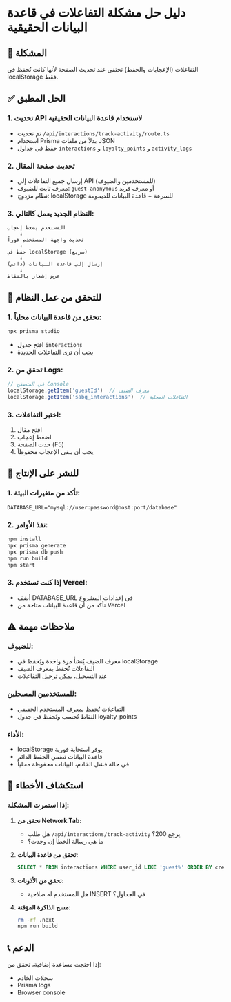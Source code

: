 # دليل حل مشكلة التفاعلات في قاعدة البيانات الحقيقية

## 🎯 المشكلة
التفاعلات (الإعجابات والحفظ) تختفي عند تحديث الصفحة لأنها كانت تُحفظ في localStorage فقط.

## ✅ الحل المطبق

### 1. **تحديث API لاستخدام قاعدة البيانات الحقيقية**
- تم تحديث `/api/interactions/track-activity/route.ts`
- استخدام Prisma بدلاً من ملفات JSON
- حفظ في جداول `interactions` و `loyalty_points` و `activity_logs`

### 2. **تحديث صفحة المقال**
- إرسال جميع التفاعلات إلى API (للمستخدمين والضيوف)
- معرف ثابت للضيوف: `guest-anonymous` أو معرف فريد
- نظام مزدوج: localStorage للسرعة + قاعدة البيانات للديمومة

### 3. **النظام الجديد يعمل كالتالي:**
```
المستخدم يضغط إعجاب
    ↓
تحديث واجهة المستخدم فوراً
    ↓
حفظ في localStorage (سريع)
    ↓
إرسال إلى قاعدة البيانات (دائم)
    ↓
عرض إشعار بالنقاط
```

## 🔧 للتحقق من عمل النظام

### 1. **تحقق من قاعدة البيانات محلياً:**
```bash
npx prisma studio
```
- افتح جدول `interactions`
- يجب أن ترى التفاعلات الجديدة

### 2. **تحقق من Logs:**
```javascript
// في المتصفح Console
localStorage.getItem('guestId')  // معرف الضيف
localStorage.getItem('sabq_interactions')  // التفاعلات المحلية
```

### 3. **اختبر التفاعلات:**
1. افتح مقال
2. اضغط إعجاب
3. حدث الصفحة (F5)
4. يجب أن يبقى الإعجاب محفوظاً

## 🚀 للنشر على الإنتاج

### 1. **تأكد من متغيرات البيئة:**
```env
DATABASE_URL="mysql://user:password@host:port/database"
```

### 2. **نفذ الأوامر:**
```bash
npm install
npx prisma generate
npx prisma db push
npm run build
npm start
```

### 3. **إذا كنت تستخدم Vercel:**
- أضف DATABASE_URL في إعدادات المشروع
- تأكد من أن قاعدة البيانات متاحة من Vercel

## ⚠️ ملاحظات مهمة

### للضيوف:
- معرف الضيف يُنشأ مرة واحدة ويُحفظ في localStorage
- التفاعلات تُحفظ بمعرف الضيف
- عند التسجيل، يمكن ترحيل التفاعلات

### للمستخدمين المسجلين:
- التفاعلات تُحفظ بمعرف المستخدم الحقيقي
- النقاط تُحسب وتُحفظ في جدول loyalty_points

### الأداء:
- localStorage يوفر استجابة فورية
- قاعدة البيانات تضمن الحفظ الدائم
- في حالة فشل الخادم، البيانات محفوظة محلياً

## 🐛 استكشاف الأخطاء

### إذا استمرت المشكلة:

1. **تحقق من Network Tab:**
   - هل طلب `/api/interactions/track-activity` يرجع 200؟
   - ما هي رسالة الخطأ إن وجدت؟

2. **تحقق من قاعدة البيانات:**
   ```sql
   SELECT * FROM interactions WHERE user_id LIKE 'guest%' ORDER BY created_at DESC;
   ```

3. **تحقق من الأذونات:**
   - هل المستخدم له صلاحية INSERT في الجداول؟

4. **مسح الذاكرة المؤقتة:**
   ```bash
   rm -rf .next
   npm run build
   ```

## 📞 الدعم
إذا احتجت مساعدة إضافية، تحقق من:
- سجلات الخادم
- Prisma logs
- Browser console 